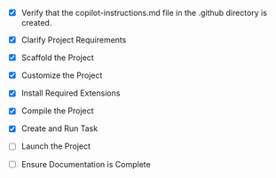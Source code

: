 <!-- Use this file to provide workspace-specific custom instructions to Copilot. For more details, visit https://code.visualstudio.com/docs/copilot/copilot-customization#_use-a-githubcopilotinstructionsmd-file -->
- [x] Verify that the copilot-instructions.md file in the .github directory is created.

- [x] Clarify Project Requirements
	<!-- Project: Vulnerable web application for security testing with Python Flask, Terraform IaC, Docker, and GitHub Actions CI/CD -->

- [x] Scaffold the Project
	<!-- Project structure created with Flask app, Terraform IaC, Docker configuration, and GitHub Actions workflows -->

- [x] Customize the Project
	<!-- Vulnerable Flask application with intentional security issues, IaC misconfigurations, and security scanning workflows created -->

- [x] Install Required Extensions
	<!-- No extensions required for this Python project -->

- [x] Compile the Project
	<!-- Dependencies installed successfully: Flask, Werkzeug, PyYAML, security tools (Bandit, Checkov), database initialized -->

- [x] Create and Run Task
	<!-- Task creation skipped - Flask app can be run directly with python app.py -->

- [ ] Launch the Project
	<!-- Awaiting user confirmation to launch the vulnerable Flask application -->

- [ ] Ensure Documentation is Complete
	<!--
	Verify that all previous steps have been completed.
	Verify that README.md and the copilot-instructions.md file in the .github directory exists and contains current project information.
	Clean up the copilot-instructions.md file in the .github directory by removing all HTML comments.
	 -->

